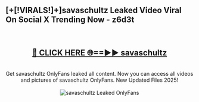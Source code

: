 <h2>[+[!VIRALS!]+]savaschultz Leaked Video Viral On Social X Trending Now - z6d3t</h2>
<br>
<div align="center">
<h2><a href="https://libra.edu.pl?savaschultz" rel="nofollow">🔴 CLICK HERE 🌐==►► savaschultz</a></h2>
<br>
Get savaschultz OnlyFans leaked all content. Now you can access all videos and pictures of savaschultz OnlyFans. New Updated Files 2025!
<br>
<br>
<a href="https://libra.edu.pl?savaschultz" rel="nofollow" data-target="animated-image.originalLink"><img src="https://i.ibb.co.com/WyWwxjT/player-gif2.gif" alt="savaschultz Leaked OnlyFans" style="max-width: 100%; display: inline-block;" data-target="animated-image.originalImage"></a>
</div>
<br>